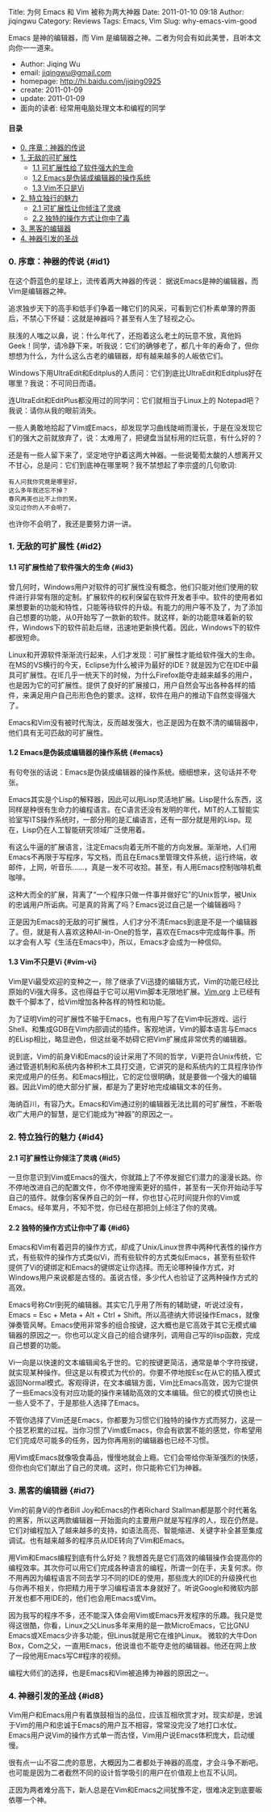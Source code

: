 Title: 为何 Emacs 和 Vim 被称为两大神器
Date: 2011-01-10 09:18
Author: jiqingwu
Category: Reviews
Tags: Emacs, Vim
Slug: why-emacs-vim-good

Emacs 是神的编辑器，而 Vim 是编辑器之神。二者为何会有如此美誉，且听本文向你一一道来。

<!-- PELICAN_END_SUMMARY -->

+ Author: Jiqing Wu
+ email: <jiqingwu@gmail.com>
+ homepage: <http://hi.baidu.com/jiqing0925>
+ create: 2011-01-09
+ update: 2011-01-09
+ 面向的读者: 经常用电脑处理文本和编程的同学

#### 目录

+ [0. 序章：神器的传说](#id1)
+ [1. 无敌的可扩展性](#id2)
    + [1.1 可扩展性给了软件强大的生命](#id3)
    + [1.2 Emacs是伪装成编辑器的操作系统](#emacs)
    + [1.3 Vim不只是Vi](#vim-vi)
+ [2. 特立独行的魅力](#id4)
    + [2.1 可扩展性让你倾注了灵魂](#id5)
    + [2.2 独特的操作方式让你中了毒](#id6)
+ [3. 黑客的编辑器](#id7)
+ [4. 神器引发的圣战](#id8)


### 0. 序章：神器的传说 {#id1}

在这个蔚蓝色的星球上，流传着两大神器的传说： 据说Emacs是神的编辑器，而Vim是编辑器之神。

追求独步天下的高手和低手们争着一睹它们的风采，可看到它们朴素单薄的界面后，不禁心下怀疑：这就是神器吗？甚至有人生了轻视之心。

肤浅的人嗤之以鼻，说：什么年代了，还抱着这么老土的玩意不放，真他妈Geek！同学，请冷静下来，听我说：它们的确够老了，都几十年的寿命了，但你想想为什么，为什么这么古老的编辑器，却有越来越多的人皈依它们。

Windows下用UltraEdit和Editplus的人质问：它们到底比UltraEdit和Editplus好在哪里？我说：不可同日而语。

连UltraEdit和EditPlus都没用过的同学问：它们就相当于Linux上的 Notepad吧？我说：请你从我的眼前消失。

一些人勇敢地拾起了Vim或Emacs，却发现学习曲线陡峭而漫长，于是在没发现它们的强大之前就放弃了，说：太难用了，把键盘当鼠标用的烂玩意，有什么好的？

还是有一些人留下来了，坚定地守护着这两大神器。一些说葡萄太酸的人想离开又不甘心，总是问：它们到底神在哪里啊？我不禁想起了李宗盛的几句歌词:

```
有人问我你究竟是哪里好，
这么多年我还忘不掉？
春风再美也比不上你的笑，
没见过你的人不会明了。
```

也许你不会明了，我还是要努力讲一讲。

### 1. 无敌的可扩展性 {#id2}

#### 1.1 可扩展性给了软件强大的生命 {#id3}

曾几何时，Windows用户对软件的可扩展性没有概念，他们只能对他们使用的软件进行非常有限的定制。扩展软件的权利保留在软件开发者手中。软件的使用者如果想要新的功能和特性，只能等待软件的升级。有能力的用户等不及了，为了添加自己想要的功能，从0开始写了一款新的软件。就这样，新的功能意味着新的软件，Windows下的软件前赴后继，迅速地更新换代着。因此，Windows下的软件都很短命。

Linux和开源软件渐渐流行起来，人们才发现：可扩展性才能给软件强大的生命。在MS的VS横行的今天，Eclipse为什么被评为最好的IDE？就是因为它在IDE中最具可扩展性。在IE几乎一统天下的时候，为什么Firefox能夺走越来越多的用户，也是因为它的可扩展性。提供了良好的扩展接口，用户自然会写出各种各样的插件，来满足用户自己形形色色的要求。这样，软件在用户的推动下自然变得强大了。

Emacs和Vim没有被时代淘汰，反而越发强大，也正是因为在数不清的编辑器中，他们具有无可匹敌的可扩展性。

#### 1.2 Emacs是伪装成编辑器的操作系统 {#emacs}

有句夸张的话说：Emacs是伪装成编辑器的操作系统。细细想来，这句话并不夸张。

Emacs其实是个Lisp的解释器，因此可以用Lisp灵活地扩展。Lisp是什么东西，这同样是种很有生命力的编程语言。在C语言还没有发明的年代，MIT的人工智能实验室写ITS操作系统时，一部分用的是汇编语言，还有一部分就是用的Lisp。现在，Lisp仍在人工智能研究领域广泛使用着。

有这么牛逼的扩展语言，注定Emacs向着无所不能的方向发展。渐渐地，人们用Emacs不再限于写程序，写文档，而且在Emacs里管理文件系统，运行终端，收邮件，上网，听音乐……，真是一发不可收拾。甚至，有人用Emacs控制咖啡机煮咖啡。

这种大而全的扩展，背离了“一个程序只做一件事并做好它”的Unix哲学，被Unix的忠诚用户所诟病。可是真的背离了吗？Emacs说过自己是一个编辑器吗？

正是因为Emacs的无敌的可扩展性，人们才分不清Emacs到底是不是一个编辑器了。但，就是有人喜欢这种All-in-One的哲学，喜欢在Emacs中完成每件事。所以才会有人写《生活在Emacs中》，所以，Emacs才会成为一种信仰。

#### 1.3 Vim不只是Vi {#vim-vi}

Vim是Vi最受欢迎的变种之一，除了继承了Vi迅捷的编辑方式，Vim的功能已经比原始的Vi强大得多。这也得益于它可以用Vim脚本无限地扩展。[Vim.org](http://www.vim.org) 上已经有数千个脚本了，给Vim增加各种各样的特性和功能。

为了证明Vim的可扩展性不输于Emacs，也有用户写了在Vim中玩游戏、运行Shell、和集成GDB在Vim内部调试的插件。客观地讲，Vim的脚本语言与Emacs的ELisp相比，略显逊色，但这丝毫不妨碍它把Vim扩展成非常优秀的编辑器。

说到底，Vim的前身Vi和Emacs的设计采用了不同的哲学，Vi更符合Unix传统，它通过管道机制和系统内各种积木工具打交道，它讲究的是和系统内的工具程序协作来完成用户的任务。和Emacs相比，它的定位很明确，就是要做一个强大的编辑器。因此Vim的绝大部分扩展，都是为了更好地完成编辑文本的任务。

海纳百川，有容乃大。Emacs和Vim通过别的编辑器无法比肩的可扩展性，不断吸收广大用户的智慧，是它们能成为“神器”的原因之一。

### 2. 特立独行的魅力 {#id4}

#### 2.1 可扩展性让你倾注了灵魂 {#id5}

一旦你意识到Vim或Emacs的强大，你就踏上了不停发掘它们潜力的漫漫长路。你不停地改进自己的配置文件，你不停地搜索更好的插件，甚至有一天你开始动手写自己的插件。就像剑客保养自己的剑一样，你也甘心花时间提升你的Vim或Emacs。经年累月，不知不觉，你已经在那把剑上倾注了你的灵魂。

#### 2.2 独特的操作方式让你中了毒 {#id6}

Emacs和Vim有着迥异的操作方式，却成了Unix/Linux世界中两种代表性的操作方式，有些软件的操作方式类似Vi，而有些软件的方式类似Emacs，甚至有些软件提供了Vi的键绑定和Emacs的键绑定让你选择。而无论哪种操作方式，对Windows用户来说都是古怪的。虽说古怪，多少代人也验证了这两种操作方式的高效。

Emacs号称Ctrl到死的编辑器。其实它几乎用了所有的辅助键，听说过没有，Emacs = Esc + Meta + Alt + Ctrl + Shift。所以高德纳大师说操作Emacs，就像弹奏管风琴。Emacs使用非常多的组合按键，这大概也是它高效于其它无模式编辑器的原因之一。你也可以定义自己的组合键序列，调用自己写的lisp函数，完成自己想要的功能。

Vi一向是以快速的文本编辑闻名于世的。它的按键更简洁，通常是单个字符按键，就实现某种操作。但这是以有模式为代价的。你要不停地按Esc在从它的插入模式返回Normal模式。客观得讲，在文本编辑方面，Vim比Emacs高效，因为它提供了一些Emacs没有对应功能的操作来辅助高效的文本编辑。但它的模式切换也让一些人受不了，于是那些人选择了Emacs。

不管你选择了Vim还是Emacs，你都要为习惯它们独特的操作方式而努力，这是一个技艺积累的过程。当你习惯了Vim或Emacs，你会有欲罢不能的感觉，你希望用它们完成尽可能多的任务，因为你再用别的编辑器也已经不习惯。

用Vim或Emacs就像吸食毒品，慢慢地就会上瘾。它们会带给你渐渐强烈的快感，但你也向它们献出了自己的灵魂。这时，你只能称它们为神器。

### 3. 黑客的编辑器 {#id7}

Vim的前身Vi的作者Bill Joy和Emacs的作者Richard Stallman都是那个时代著名的黑客，所以这两款编辑器一开始面向的主要用户就是写程序的人，现在仍然是。它们对编程加入了越来越多的支持，如语法高亮、智能缩进、关键字补全甚至集成调试。也有越来越多的程序员从IDE转向了Vim和Emacs。

用Vim和Emacs编程到底有什么好处？我想首先是它们高效的编辑操作会提高你的编程效率。其次你可以用它们完成各种语言的编程，所谓一剑在手，夫复何求。你不用再因为编程语言不同去学习不同的IDE的使用，那些庞大的IDE的升级换代也与你再不相关，你把精力用于学习编程语言本身就好了。听说Google和微软内部开发也都不用IDE的，他们也会用Emacs或Vim。

因为我写的程序不多，还不能深入体会用Vim或Emacs开发程序的乐趣。我只是觉得这很酷，你看，Linux之父Linus多年来用的是一款MicroEmacs，它比GNU Emacs或XEmacs少许多功能，但Linus就是用它在维护Linux。 微软的大牛Don Box，Com之父，一直用Emacs，他说谁也不能夺走他的编辑器。他还在网上放了一段他用Emacs写C#程序的视频。

编程大师们的选择，也是Emacs和Vim被追捧为神器的原因之一。

### 4. 神器引发的圣战 {#id8}

Vim用户和Emacs用户有着旗鼓相当的品位，应该互相欣赏才对。现实却是，忠诚于Vim的用户和忠诚于Emacs的用户互不相容，常常没完没了地打口水仗。Emacs用户说Vim的操作方式单一而古怪，Vim用户说Emacs体积庞大，启动缓慢。

很有点一山不容二虎的意思，大概因为二者都处于神器的高度，才会斗争不断吧。也可能是因为二者截然不同的设计哲学吸引的用户在价值观上也互不认同。

正因为两者难分高下，新人总是在Vim和Emacs之间犹豫不定，很难决定到底要皈依哪一个神。
